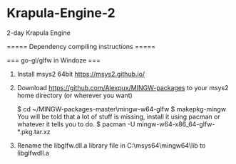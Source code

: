 Krapula-Engine-2
================

2-day Krapula Engine


===== Dependency compiling instructions =====

=== go-gl/glfw in Windoze ===

1. Install msys2 64bit
    https://msys2.github.io/
2. Download https://github.com/Alexpux/MINGW-packages to your msys2 home directory (or wherever you want)

    $ cd ~/MINGW-packages-master\mingw-w64-glfw
    $ makepkg-mingw
  You will be told that a lot of stuff is missing, install it using pacman or whatever it tells you to do.
    $ pacman -U mingw-w64-x86_64-glfw-*.pkg.tar.xz
3. Rename the libglfw.dll.a library file in C:\msys64\mingw64\lib to libglfwdll.a
